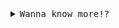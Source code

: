 <!-- <samp> Self taught Full Stack Developer</samp> -->

<details>
<summary><samp>Wanna know more!?</samp></summary>
<br>

<h3>My wakatime stats (last 7 days)</h3> 

<!--START_SECTION:waka-->

```txt
TypeScript        11 hrs 40 mins  >>>>>>>>>>>>>>>>>>>>>----   84.26 %
JSON              21 mins         >------------------------   02.62 %
Java              21 mins         >------------------------   02.56 %
EJS               20 mins         >------------------------   02.42 %
Text              18 mins         >------------------------   02.18 %
```

<!--END_SECTION:waka-->

#

<h3> Some of the tools I usually use</h3>
 <p align="left">
        <a href="https://www.typescriptlang.org/" target="_blank" rel="noreferrer"><img src="https://raw.githubusercontent.com/danielcranney/readme-generator/main/public/icons/skills/typescript-colored.svg" width="100" height="100" alt="TypeScript" /></a>
<!--         <a href="https://developer.mozilla.org/en-US/docs/Web/JavaScript" target="_blank" rel="noreferrer"><img src="https://raw.githubusercontent.com/danielcranney/readme-generator/main/public/icons/skills/javascript-colored.svg" width="100" height="100" alt="JavaScript" /></a> -->
        <a href="https://developer.mozilla.org/en-US/docs/Web/JavaScript" target="_blank" rel="noreferrer"><img src="https://cdn.jsdelivr.net/gh/devicons/devicon/icons/kotlin/kotlin-original.svg" width="100" height="100" alt="JavaScript" /></a>
<!--         <a href="https://go.dev/doc/" target="_blank" rel="noreferrer"><img src="https://raw.githubusercontent.com/danielcranney/readme-generator/main/public/icons/skills/go-colored.svg" width="100" height="100" alt="Go" /></a> -->
<!--         <a href="https://www.rust-lang.org/" target="_blank" rel="noreferrer"><img src="https://raw.githubusercontent.com/danielcranney/readme-generator/main/public/icons/skills/rust-colored.svg" width="100" height="100" alt="Rust" /></a> -->
<!--         <a href="https://gnu.org/" target="_blank" rel="noreferrer"><img src="https://cdn.jsdelivr.net/gh/devicons/devicon/icons/bash/bash-original.svg" width="100" height="100" alt="bash" /></a> -->
        <a href="https://reactjs.org/" target="_blank" rel="noreferrer"><img src="https://raw.githubusercontent.com/danielcranney/readme-generator/main/public/icons/skills/react-colored.svg" width="100" height="100" alt="React" /></a>
        <a href="https://reactjs.org/" target="_blank" rel="noreferrer"><img src="https://cdn.jsdelivr.net/gh/devicons/devicon/icons/redux/redux-original.svg" width="100" height="100" alt="React" /></a>
        <a href="https://nextjs.org/docs" target="_blank" rel="noreferrer"><img src="https://raw.githubusercontent.com/danielcranney/readme-generator/main/public/icons/skills/nextjs-colored.svg" width="100" height="100" alt="NextJs" /></a>
        <a href="https://nextjs.org/docs" target="_blank" rel="noreferrer"><img src="https://cdn.jsdelivr.net/gh/devicons/devicon/icons/nuxtjs/nuxtjs-original.svg" width="100" height="100" alt="NextJs" /></a>
        <a href="https://nextjs.org/docs" target="_blank" rel="noreferrer"><img src="https://cdn.jsdelivr.net/gh/devicons/devicon/icons/android/android-original.svg" width="100" height="100" alt="NextJs" /></a>
        <a href="https://sass-lang.com/" target="_blank" rel="noreferrer"><img src="https://raw.githubusercontent.com/danielcranney/readme-generator/main/public/icons/skills/sass-colored.svg" width="100" height="100" alt="Sass" /></a>
        <a href="https://tailwindcss.com/" target="_blank" rel="noreferrer"><img src="https://raw.githubusercontent.com/danielcranney/readme-generator/main/public/icons/skills/tailwindcss-colored.svg" width="100" height="100" alt="TailwindCSS" /></a>
        <a href="https://nodejs.org/en/" target="_blank" rel="noreferrer"><img src="https://raw.githubusercontent.com/danielcranney/readme-generator/main/public/icons/skills/nodejs-colored.svg" width="100" height="100" alt="NodeJS" /></a>
        <a href="https://nodejs.org/en/" target="_blank" rel="noreferrer"><img src="https://cdn.jsdelivr.net/gh/devicons/devicon/icons/nestjs/nestjs-plain.svg" width="100" height="100" alt="NodeJS" /></a>
        <a href="https://expressjs.com/" target="_blank" rel="noreferrer"><img src="https://raw.githubusercontent.com/danielcranney/readme-generator/main/public/icons/skills/express-colored.svg" width="100" height="100" alt="Express" /></a>
        <a href="https://expressjs.com/" target="_blank" rel="noreferrer"><img src="https://cdn.jsdelivr.net/gh/devicons/devicon/icons/socketio/socketio-original.svg" width="100" height="100" alt="socket.io" /></a>
        <a href="https://graphql.org/" target="_blank" rel="noreferrer"><img src="https://raw.githubusercontent.com/danielcranney/readme-generator/main/public/icons/skills/graphql-colored.svg" width="100" height="100" alt="GraphQL" /></a>
        <a href="https://www.mongodb.com/" target="_blank" rel="noreferrer"><img src="https://raw.githubusercontent.com/danielcranney/readme-generator/main/public/icons/skills/mongodb-colored.svg" width="100" height="100" alt="MongoDB" /></a>
        <a href="https://www.mysql.com/" target="_blank" rel="noreferrer"><img src="https://raw.githubusercontent.com/danielcranney/readme-generator/main/public/icons/skills/mysql-colored.svg" width="100" height="100" alt="MySQL" /></a>
        <a href="https://www.postgresql.org/" target="_blank" rel="noreferrer"><img src="https://raw.githubusercontent.com/danielcranney/readme-generator/main/public/icons/skills/postgresql-colored.svg" width="100" height="100" alt="PostgreSQL" /></a>
        <a href="https://www.postgresql.org/" target="_blank" rel="noreferrer"><img src="https://cdn.jsdelivr.net/gh/devicons/devicon/icons/redis/redis-original.svg" width="100" height="100" alt="PostgreSQL" /></a>
        <a href="https://firebase.google.com/" target="_blank" rel="noreferrer"><img src="https://raw.githubusercontent.com/danielcranney/readme-generator/main/public/icons/skills/firebase-colored.svg" width="100" height="100" alt="Firebase" /></a>
        <a href="https://laravel.com/" target="_blank" rel="noreferrer"><img src="https://raw.githubusercontent.com/danielcranney/readme-generator/main/public/icons/skills/laravel-colored.svg" width="100" height="100" alt="Laravel" /></a>
        <a href="https://laravel.com/" target="_blank" rel="noreferrer"><img src="https://cdn.jsdelivr.net/gh/devicons/devicon/icons/jest/jest-plain.svg" width="100" height="100" alt="Laravel" /></a>
        <a href="https://github.com/" target="_blank" rel="noreferrer"><img src="https://cdn.jsdelivr.net/gh/devicons/devicon/icons/git/git-original.svg" width="100" height="100" alt="git" /></a>
        <a href="https://docker.com/" target="_blank" rel="noreferrer"><img src="https://cdn.jsdelivr.net/gh/devicons/devicon/icons/docker/docker-original-wordmark.svg" width="100" height="100" alt="docker" /></a>
        <a href="https://digitalocean.com/" target="_blank" rel="noreferrer"><img src="https://cdn.jsdelivr.net/gh/devicons/devicon/icons/digitalocean/digitalocean-original.svg" width="100" height="100" alt="digitalocean" /></a>
        <a href="https://docker.com/" target="_blank" rel="noreferrer"><img src="https://cdn.jsdelivr.net/gh/devicons/devicon/icons/nginx/nginx-original.svg" width="100" height="100" alt="ngnix" /></a>
        <a href="https://docker.com/" target="_blank" rel="noreferrer"><img src="https://cdn.jsdelivr.net/gh/devicons/devicon/icons/amazonwebservices/amazonwebservices-original.svg" width="100" height="100" alt="gcloud" /></a>
        <a href="https://docker.com/" target="_blank" rel="noreferrer"><img src="https://cdn.jsdelivr.net/gh/devicons/devicon/icons/linux/linux-original.svg" width="100" height="100" alt="linux" /></a>
        </p>
</details>

